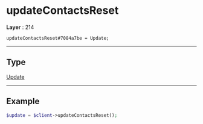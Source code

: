 # updateContactsReset

**Layer** : 214

```tl
updateContactsReset#7084a7be = Update;
```

---

## Type

[Update](type/Update)

---

## Example

```php
$update = $client->updateContactsReset();
```